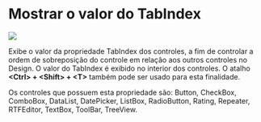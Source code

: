 # Mostrar o valor do TabIndex

![](http://www.gvinci.com.br/manual/mostr1gv5.zoom80.png)

Exibe o valor da propriedade TabIndex dos controles, a fim de controlar a ordem de sobreposição do controle em relação aos outros controles no Design. O valor do TabIndex é exibido no interior dos controles. O atalho **&lt;Ctrl&gt; + &lt;Shift&gt; + &lt;T&gt;** também pode ser usado para esta finalidade.

Os controles que possuem esta propriedade são: Button, CheckBox, ComboBox, DataList, DatePicker, ListBox, RadioButton, Rating, Repeater, RTFEditor, TextBox, ToolBar, TreeView.

